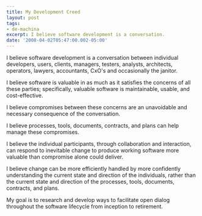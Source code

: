 ```yaml
---
title: My Development Creed
layout: post
tags:
- de-machina
excerpt: I believe software development is a conversation.
date: '2008-04-02T05:47:00.002-05:00'
---
```

I believe software development is a conversation between individual developers, users, clients, managers, testers, analysts, architects, operators, lawyers, accountants, CxO's and occasionally the janitor.

I believe software is valuable in as much as it satisfies the concerns of all these parties; specifically, valuable software is maintainable, usable, and cost-effective.

I believe compromises between these concerns are an unavoidable and necessary consequence of the conversation.

I believe processes, tools, documents, contracts, and plans can help manage these compromises.

I believe the individual participants, through collaboration and interaction, can respond to inevitable change to produce working software more valuable than compromise alone could deliver.

I believe change can be more efficiently handled by more confidently understanding the current state and direction of the individuals, rather than the current state and direction of the processes, tools, documents, contracts, and plans.

My goal is to research and develop ways to facilitate open dialog throughout the software lifecycle from inception to retirement.